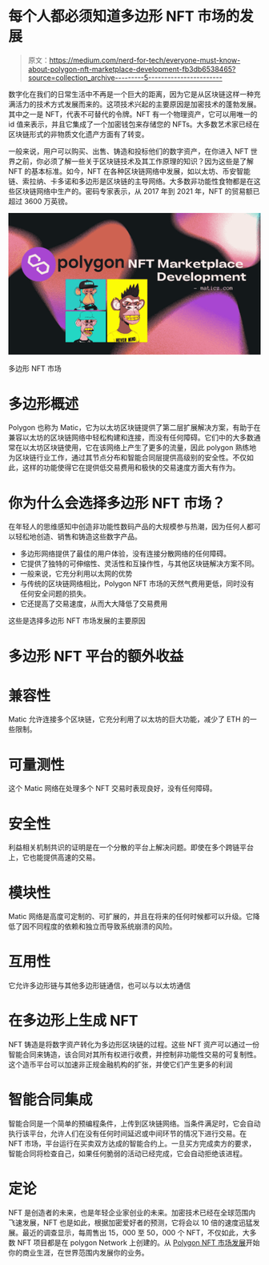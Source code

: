# 每个人都必须知道多边形 NFT 市场的发展

> 原文：<https://medium.com/nerd-for-tech/everyone-must-know-about-polygon-nft-marketplace-development-fb3db6538465?source=collection_archive---------5----------------------->

数字化在我们的日常生活中不再是一个巨大的距离，因为它是从区块链这样一种充满活力的技术方式发展而来的。这项技术兴起的主要原因是加密技术的蓬勃发展。其中之一是 NFT，代表不可替代的令牌。NFT 有一个物理资产，它可以用唯一的 id 值来表示，并且它集成了一个加密钱包来存储您的 NFTs。大多数艺术家已经在区块链形式的非物质文化遗产方面有了转变。

一般来说，用户可以购买、出售、铸造和投标他们的数字资产，在你进入 NFT 世界之前，你必须了解一些关于区块链技术及其工作原理的知识？因为这些是了解 NFT 的基本标准。如今，NFT 在各种区块链网络中发展，如以太坊、币安智能链、索拉纳、卡多诺和多边形是区块链的主导网络。大多数非功能性食物都是在这些区块链网络中生产的。密码专家表示，从 2017 年到 2021 年，NFT 的贸易额已超过 3600 万英镑。

![](img/9d2dd489b47012e0a61dcc3588fa80f2.png)

多边形 NFT 市场

# 多边形概述

Polygon 也称为 Matic，它为以太坊区块链提供了第二层扩展解决方案，有助于在兼容以太坊的区块链网络中轻松构建和连接，而没有任何障碍。它们中的大多数通常在以太坊区块链使用，它在该网络上产生了更多的流量，因此 polygon 熟练地为区块链行业工作，通过其节点分布和智能合同层提供高级别的安全性。不仅如此，这样的功能使得它在提供低交易费用和极快的交易速度方面大有作为。

# 你为什么会选择多边形 NFT 市场？

在年轻人的思维感知中创造非功能性数码产品的大规模参与热潮，因为任何人都可以轻松地创造、销售和铸造这些数字产品。

*   多边形网络提供了最佳的用户体验，没有连接分散网络的任何障碍。
*   它提供了独特的可伸缩性、灵活性和互操作性，与其他区块链解决方案不同。
*   一般来说，它充分利用以太网的优势
*   与传统的区块链网络相比，Polygon NFT 市场的天然气费用更低，同时没有任何安全问题的损失。
*   它还提高了交易速度，从而大大降低了交易费用

这些是选择多边形 NFT 市场发展的主要原因

# 多边形 NFT 平台的额外收益

# 兼容性

Matic 允许连接多个区块链，它充分利用了以太坊的巨大功能，减少了 ETH 的一些限制。

# 可量测性

这个 Matic 网络在处理多个 NFT 交易时表现良好，没有任何障碍。

# 安全性

利益相关机制共识的证明是在一个分散的平台上解决问题。即使在多个跨链平台上，它也能提供高速的交易。

# 模块性

Matic 网络是高度可定制的、可扩展的，并且在将来的任何时候都可以升级。它降低了因不同程度的依赖和独立而导致系统崩溃的风险。

# 互用性

它允许多边形链与其他多边形链通信，也可以与以太坊通信

# 在多边形上生成 NFT

NFT 铸造是将数字资产转化为多边形区块链的过程。这些 NFT 资产可以通过一份智能合同来铸造，该合同对其所有权进行收费，并控制非功能性交易的可复制性。这个造币平台可以加速非正规金融机构的扩张，并使它们产生更多的利润

# 智能合同集成

智能合同是一个简单的预编程条件，上传到区块链网络。当条件满足时，它会自动执行该平台，允许人们在没有任何时间延迟或中间环节的情况下进行交易。在 NFT 市场，平台运行在买卖双方达成的智能合约上。一旦买方完成卖方的要求，智能合同将检查自己，如果任何脆弱的活动已经完成，它会自动拒绝该进程。

# 定论

NFT 是创造者的未来，也是年轻企业家创业的未来。加密技术已经在全球范围内飞速发展，NFT 也是如此，根据加密爱好者的预测，它将会以 10 倍的速度迅猛发展。最近的调查显示，每周售出 15，000 至 50，000 个 NFT，不仅如此，大多数 NFT 项目都是在 polygon Network 上创建的。从 [Polygon NFT 市场发展](https://maticz.com/polygon-nft-marketplace-development)开始你的商业生涯，在世界范围内发展你的业务。